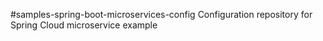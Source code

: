 #samples-spring-boot-microservices-config
Configuration repository for Spring Cloud microservice example
